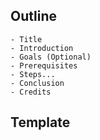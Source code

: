 ## Outline

```
- Title
- Introduction
- Goals (Optional)
- Prerequisites
- Steps...
- Conclusion
- Credits
```
## Template
